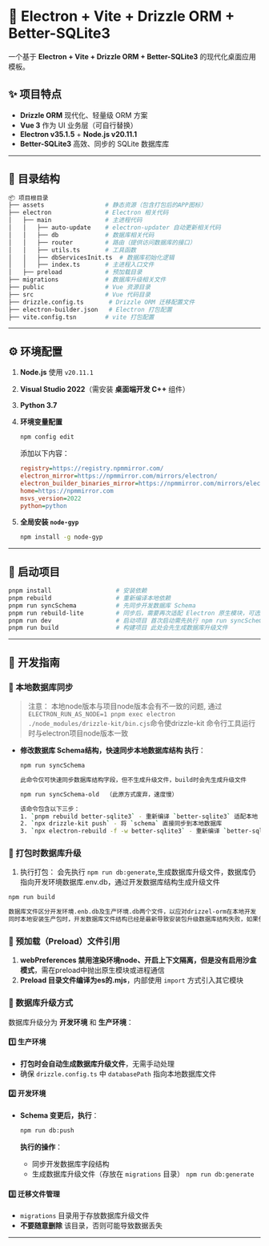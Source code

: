 
# 🚀 Electron + Vite + Drizzle ORM + Better-SQLite3

一个基于 **Electron + Vite + Drizzle ORM + Better-SQLite3** 的现代化桌面应用模板。

## ✨ 项目特点

- **Drizzle ORM** 现代化、轻量级 ORM 方案
- **Vue 3** 作为 UI 业务层（可自行替换）
- **Electron v35.1.5** + **Node.js v20.11.1**
- **Better-SQLite3** 高效、同步的 SQLite 数据库库

---

## 📂 目录结构

```bash
📦 项目根目录
├── assets                 # 静态资源（包含打包后的APP图标）
├── electron               # Electron 相关代码
│   ├── main               # 主进程代码
│   │   ├── auto-update    # electron-updater 自动更新相关代码
│   │   ├── db             # 数据库相关代码
│   │   ├── router         # 路由（提供访问数据库的接口）
│   │   ├── utils.ts       # 工具函数
│   │   ├── dbServicesInit.ts  # 数据库初始化逻辑
│   │   ├── index.ts       # 主进程入口文件
│   ├── preload            # 预加载目录
├── migrations             # 数据库升级相关文件
├── public                 # Vue 资源目录
├── src                    # Vue 代码目录
├── drizzle.config.ts       # Drizzle ORM 迁移配置文件
├── electron-builder.json   # Electron 打包配置
├── vite.config.tsn        # vite 打包配置
```

---

## ⚙️ 环境配置

1. **Node.js** 使用 `v20.11.1`
2. **Visual Studio 2022**（需安装 **桌面端开发 C++** 组件）
3. **Python 3.7**
4. **环境变量配置**

   ```sh
   npm config edit
   ```

   添加以下内容：

   ```ini
   registry=https://registry.npmmirror.com/
   electron_mirror=https://npmmirror.com/mirrors/electron/
   electron_builder_binaries_mirror=https://npmmirror.com/mirrors/electron-builder-binaries/
   home=https://npmmirror.com
   msvs_version=2022
   python=python
   ```

5. **全局安装 `node-gyp`**

   ```sh
   npm install -g node-gyp
   ```

---

## 🚀 启动项目

```sh
pnpm install                  # 安装依赖
pnpm rebuild                  # 重新编译本地依赖
pnpm run syncSchema           # 先同步开发数据库 Schema
pnpm run rebuild-lite         # 同步后，需要再次适配 Electron 原生模块，可选指定模块名 如：better-sqlite3
pnpm run dev                  # 启动项目 首次启动需先执行 npm run syncSchema
pnpm run build                # 构建项目 此处会先生成数据库升级文件
```

---

## 🔨 开发指南

### **📌 本地数据库同步**

> 注意： 本地node版本与项目node版本会有不一致的问题, 通过 `ELECTRON_RUN_AS_NODE=1 pnpm exec electron ./node_modules/drizzle-kit/bin.cjs`命令使drizzle-kit 命令行工具运行时与electron项目node版本一致

- **修改数据库 Schema结构，快速同步本地数据库结构 执行**：

  ```sh
  npm run syncSchema

  此命令仅可快速同步数据库结构字段，但不生成升级文件，build时会先生成升级文件
  ```

  ```sh
  npm run syncSchema-old  （此原方式废弃，速度慢）

  该命令包含以下三步： 
  1. `pnpm rebuild better-sqlite3` - 重新编译 `better-sqlite3` 适配本地 Node.js 版本
  2. `npx drizzle-kit push` - 将 `schema` 直接同步到本地数据库
  3. `npx electron-rebuild -f -w better-sqlite3` - 重新编译 `better-sqlite3` 适配 Electron 版本
  ```

### **📌 打包时数据库升级**

1. 执行打包： 会先执行 `npm run db:generate`,生成数据库升级文件，数据库仍指向开发环境数据库.env.db，通过开发数据库结构生成升级文件
  
  ```sh
  npm run build
  ```

```sh
数据库文件区分开发环境.enb.db及生产环境.db两个文件，以应对drizzel-orm在本地开发
同时本地安装生产包时，开发数据库文件结构已经是最新导致安装包升级数据库结构失败，如果使用同一个文件，则本地安装生产包时先删除已存在的数据库文件或备份为其他名称
```

### **📌 预加载（Preload）文件引用**

1. **webPreferences 禁用渲染环境node、开启上下文隔离，但是没有启用沙盒模式**，需在preload中抛出原生模块或进程通信
2. **Preload 目录文件编译为es的.mjs**，内部使用 `import` 方式引入其它模块

### **📌 数据库升级方式**

数据库升级分为 **开发环境** 和 **生产环境**：

#### **1️⃣ 生产环境**

- **打包时会自动生成数据库升级文件**，无需手动处理
- 确保 `drizzle.config.ts` 中 `databasePath` 指向本地数据库文件

#### **2️⃣ 开发环境**

- **Schema 变更后，执行**：

  ```sh
  npm run db:push
  ```

  **执行的操作**：
  - 同步开发数据库字段结构
  - 生成数据库升级文件（存放在 `migrations` 目录） `npm run db:generate`

#### **3️⃣ 迁移文件管理**

- `migrations` 目录用于存放数据库升级文件
- **不要随意删除** 该目录，否则可能导致数据丢失

---
